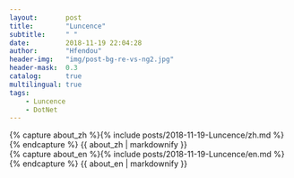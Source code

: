 ```yaml
---
layout:       post
title:        "Luncence"
subtitle:     " "
date:         2018-11-19 22:04:28
author:       "Hfendou"
header-img:   "img/post-bg-re-vs-ng2.jpg"
header-mask:  0.3
catalog:      true
multilingual: true
tags:
    - Luncence
    - DotNet
---
```


<!-- Chinese Version -->
<div class="zh post-container">
    {% capture about_zh %}{% include posts/2018-11-19-Luncence/zh.md %}{% endcapture %}
    {{ about_zh | markdownify }}
</div>

<!-- English Version -->
<div class="en post-container">
    {% capture about_en %}{% include posts/2018-11-19-Luncence/en.md %}{% endcapture %}
    {{ about_en | markdownify }}
</div>